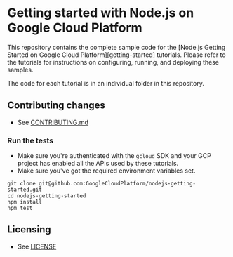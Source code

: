 # Getting started with Node.js on Google Cloud Platform

This repository contains the complete sample code for the
[Node.js Getting Started on Google Cloud Platform][getting-started] tutorials.
Please refer to the tutorials for instructions on configuring, running, and
deploying these samples.

The code for each tutorial is in an individual folder in this repository.

## Contributing changes

* See [CONTRIBUTING.md](CONTRIBUTING.md)

### Run the tests

* Make sure you're authenticated with the `gcloud` SDK and your GCP project
has enabled all the APIs used by these tutorials.
* Make sure you've got the required environment variables set. 
```
git clone git@github.com:GoogleCloudPlatform/nodejs-getting-started.git
cd nodejs-getting-started
npm install
npm test
```

## Licensing

* See [LICENSE](LICENSE)